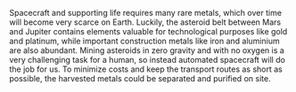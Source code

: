---
---
Spacecraft and supporting life requires many rare metals, which over time will become very scarce on Earth. Luckily, the asteroid belt between Mars and Jupiter contains elements valuable for technological purposes like gold and platinum, while important construction metals like iron and aluminium are also abundant. Mining asteroids in zero gravity and with no oxygen is a very challenging task for a human, so instead automated spacecraft will do the job for us. To minimize costs and keep the transport routes as short as possible, the harvested metals could be separated and purified on site.
